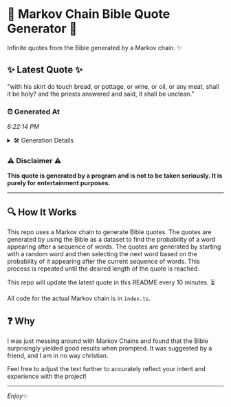 # 📖 Markov Chain Bible Quote Generator 📖

Infinite quotes from the Bible generated by a Markov chain. ✨

## ✨ Latest Quote ✨
"with his skirt do touch bread, or pottage, or wine, or oil, or any meat, shall it be holy? and the priests answered and said, it shall be unclean."

### ⏰ Generated At
*6:22:14 PM*

<details>
    <summary>🛠️ Generation Details</summary>
    <p>
        <strong>🌱 Seed:</strong> with<br>
        <strong>🔄 Iterations:</strong> 28<br>
        <strong>📜 Context History:</strong><br>[ with ]: his<br>[ with, his ]: skirt<br>[ with, his, skirt ]: do<br>[ with, his, skirt, do ]: touch<br>[ with, his, skirt, do, touch ]: bread,<br>[ with, his, skirt, do, touch, bread, ]: or<br>[ his, skirt, do, touch, bread,, or ]: pottage,<br>[ skirt, do, touch, bread,, or, pottage, ]: or<br>[ do, touch, bread,, or, pottage,, or ]: wine,<br>[ touch, bread,, or, pottage,, or, wine, ]: or<br>[ bread,, or, pottage,, or, wine,, or ]: oil,<br>[ or, pottage,, or, wine,, or, oil, ]: or<br>[ pottage,, or, wine,, or, oil,, or ]: any<br>[ or, wine,, or, oil,, or, any ]: meat,<br>[ wine,, or, oil,, or, any, meat, ]: shall<br>[ or, oil,, or, any, meat,, shall ]: it<br>[ oil,, or, any, meat,, shall, it ]: be<br>[ or, any, meat,, shall, it, be ]: holy?<br>[ any, meat,, shall, it, be, holy? ]: and<br>[ meat,, shall, it, be, holy?, and ]: the<br>[ shall, it, be, holy?, and, the ]: priests<br>[ it, be, holy?, and, the, priests ]: answered<br>[ be, holy?, and, the, priests, answered ]: and<br>[ holy?, and, the, priests, answered, and ]: said,<br>[ and, the, priests, answered, and, said, ]: it<br>[ the, priests, answered, and, said,, it ]: shall<br>[ priests, answered, and, said,, it, shall ]: be<br>[ answered, and, said,, it, shall, be ]: unclean.<br>
    </p>
</details>

### ⚠️ Disclaimer ⚠️
**This quote is generated by a program and is not to be taken seriously. It is purely for entertainment purposes.**

---

## 🔍 How It Works

This repo uses a Markov chain to generate Bible quotes. The quotes are generated by using the Bible as a dataset to find the probability of a word appearing after a sequence of words. The quotes are generated by starting with a random word and then selecting the next word based on the probability of it appearing after the current sequence of words. This process is repeated until the desired length of the quote is reached.

This repo will update the latest quote in this README every 10 minutes. ⏳

All code for the actual Markov chain is in `index.ts`.

## ❓ Why

I was just messing around with Markov Chains and found that the Bible surprisingly yielded good results when prompted. 
It was suggested by a friend, and I am in no way christian.

Feel free to adjust the text further to accurately reflect your intent and experience with the project!

---

*Enjoy*✨

